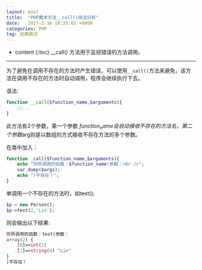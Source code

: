```yaml
---
layout: post
title:  "PHP魔术方法__call()用法分析"
date:   2017-2-16 10:25:01 +0800
categories: PHP
tag: 经典面试
---
```


* content
{:toc}
__call() 方法用于监视错误的方法调用。
-------

为了避免在调用不存在的方法时产生错误，可以使用`__call()`方法来避免，该方法在调用不存在的方法时自动调用，程序会继续执行下去。

语法:

```PHP
function __call($function_name,$arguments){
	//...
}
```

此方法有2个参数，第一个参数 $function_name 会自动接收不存在的方法名，第二个参数$arg则是以数组的方式接收不存在方法的多个参数。

在类中加入：

```PHP
function _call($function_name,$arguments){
	echo "你所调用的函数：$function_name(参数：<br />";
    var_dump($args);
    echo ")不存在！";
}
```

单调用一个不存在的方法时，如test();

```PHP
$p = new Person();
$p->test(2,'Lin');
```

则会输出以下结果:

```PHP
你所调用的函数：test(参数：
array(2) {
    [0]=>int(2)
    [1]=>string(4) "Lin"
}
)不存在！
```